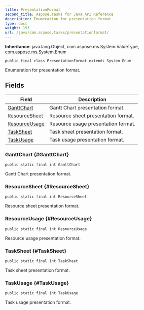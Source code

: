 ```yaml
---
title: PresentationFormat
second_title: Aspose.Tasks for Java API Reference
description: Enumeration for presentation format.
type: docs
weight: 193
url: /java/com.aspose.tasks/presentationformat/
---
```


**Inheritance:**
java.lang.Object, com.aspose.ms.System.ValueType, com.aspose.ms.System.Enum
```
public final class PresentationFormat extends System.Enum
```

Enumeration for presentation format.
## Fields

| Field | Description |
| --- | --- |
| [GanttChart](#GanttChart) | Gantt Chart presentation format. |
| [ResourceSheet](#ResourceSheet) | Resource sheet presentation format. |
| [ResourceUsage](#ResourceUsage) | Resource usage presentation format. |
| [TaskSheet](#TaskSheet) | Task sheet presentation format. |
| [TaskUsage](#TaskUsage) | Task usage presentation format. |
### GanttChart {#GanttChart}
```
public static final int GanttChart
```


Gantt Chart presentation format.

### ResourceSheet {#ResourceSheet}
```
public static final int ResourceSheet
```


Resource sheet presentation format.

### ResourceUsage {#ResourceUsage}
```
public static final int ResourceUsage
```


Resource usage presentation format.

### TaskSheet {#TaskSheet}
```
public static final int TaskSheet
```


Task sheet presentation format.

### TaskUsage {#TaskUsage}
```
public static final int TaskUsage
```


Task usage presentation format.

